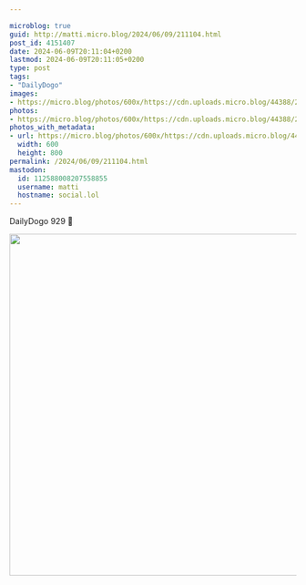```yaml
---

microblog: true
guid: http://matti.micro.blog/2024/06/09/211104.html
post_id: 4151407
date: 2024-06-09T20:11:04+0200
lastmod: 2024-06-09T20:11:05+0200
type: post
tags:
- "DailyDogo"
images:
- https://micro.blog/photos/600x/https://cdn.uploads.micro.blog/44388/2024/95ab5ede88254db2aacb01d217c668bc.jpg
photos:
- https://micro.blog/photos/600x/https://cdn.uploads.micro.blog/44388/2024/95ab5ede88254db2aacb01d217c668bc.jpg
photos_with_metadata:
- url: https://micro.blog/photos/600x/https://cdn.uploads.micro.blog/44388/2024/95ab5ede88254db2aacb01d217c668bc.jpg
  width: 600
  height: 800
permalink: /2024/06/09/211104.html
mastodon:
  id: 112588008207558855
  username: matti
  hostname: social.lol
---
```

DailyDogo 929 🐶

<img src="/media/uploads/2024/95ab5ede88254db2aacb01d217c668bc.jpg" width="600" alt="" />
